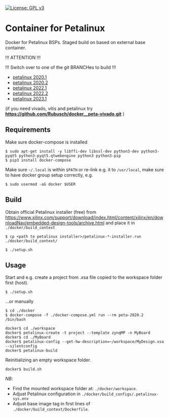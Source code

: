 [![License: GPL v3](https://img.shields.io/badge/License-GPL%20v3-blue.svg)](https://www.gnu.org/licenses/gpl-3.0.html)

# Container for Petalinux

Docker for Petalinux BSPs. Staged build on based on external base container.  

!!! ATTENTION !!!  

!!! Switch over to one of the git BRANCHes to build !!! 

- [petalinux 2020.1](https://github.com/Rubusch/docker__petalinux/tree/peta2020.1-20230501)
- [petalinux 2020.2](https://github.com/Rubusch/docker__petalinux/tree/peta2020.2-20230501)
- [petalinux 2022.1](https://github.com/Rubusch/docker__petalinux/tree/peta2022.1-20230501)
- [petalinux 2022.2](https://github.com/Rubusch/docker__petalinux/tree/peta2022.2-20230501)
- [petalinux 2023.1](https://github.com/Rubusch/docker__petalinux/tree/peta2023.1-20230601)
 
(if you need vivado, vitis and petalinux try **https://github.com/Rubusch/docker__peta-vivado.git** )  


## Requirements

Make sure docker-compose is installed  
```
$ sudo apt-get install -y libffi-dev libssl-dev python3-dev python3-pyqt5 python3-pyqt5.qtwebengine python3 python3-pip
$ pip3 install docker-compose
```
Make sure ``~/.local`` is within ``$PATH`` or re-link e.g. it to ``/usr/local``, make sure to have docker group setup correctly, e.g.  
```
$ sudo usermod -aG docker $USER
```


## Build

Obtain official Petalinux installer (free) from https://www.xilinx.com/support/download/index.html/content/xilinx/en/downloadNav/embedded-design-tools/archive.html
and place it in ``./docker/build_context``   

```
$ cp <path to petalinux installer>/petalinux-*-installer.run ./docker/build_context/

$ ./setup.sh
```


## Usage

Start and e.g. create a project from .xsa file copied to the workspace folder first (host).  
```
$ ./setup.sh
```

...or manually   
```
$ cd ./docker
$ docker-compose -f ./docker-compose.yml run --rm peta-2020.2 /bin/bash

docker$ cd ./workspace
docker$ petalinux-create -t project --template zynqMP -n MyBoard
docker$ cd ./MyBoard
docker$ petalinux-config --get-hw-description=~/workspace/MyDesign.xsa --silentconfig
docker$ petalinux-build
```

Reinitializing an empty workspace folder.  
```
docker$ build.sh
```

*NB*:  
  - Find the mounted workspace folder at: ``./docker/workspace``.  
  - Adjust Petalinux configuration in ``./docker/build_configs/.petalinux-sys.env``  
  - Adjust base image tag in first lines of ``./docker/build_context/Dockerfile``.  
